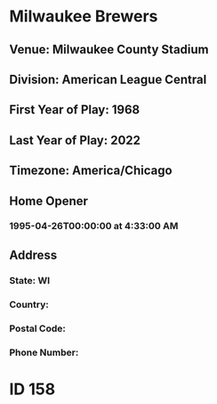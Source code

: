 # Milwaukee Brewers
## Venue: Milwaukee County Stadium
## Division: American League Central
## First Year of Play: 1968
## Last Year of Play: 2022
## Timezone: America/Chicago
## Home Opener
### 1995-04-26T00:00:00 at 4:33:00 AM
## Address
### 
### State: WI
### Country: 
### Postal Code: 
### Phone Number: 
# ID 158